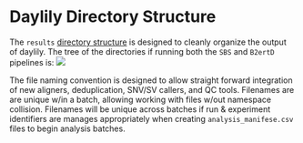 # Daylily Directory Structure

The `results` [directory structure](../images/assets/day_files_tree.png) is designed to cleanly organize the output of daylily.  The tree of the directories if running both the `SBS` and `B2ertD` pipelines is:
  ![](../images/assets/day_tree_dir.png)
  
The file naming convention is designed to allow straight forward integration of new aligners, deduplication, SNV/SV callers, and QC tools. Filenames are are unique w/in a batch, allowing working with files w/out namespace collision. Filenames will be unique across batches if run & experiment identifiers are manages appropriately when creating `analysis_manifese.csv` files to begin analysis batches. 
  

  
